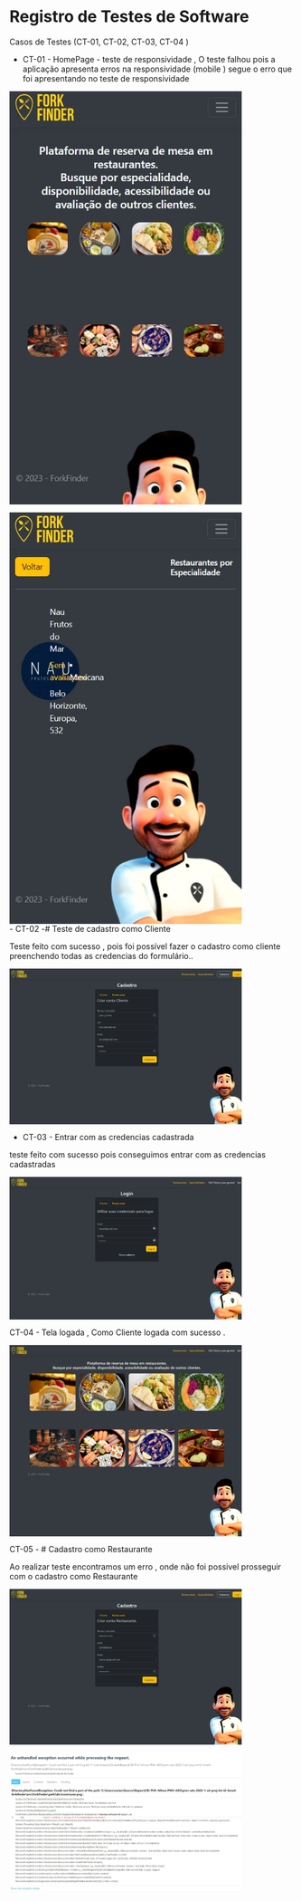 # Registro de Testes de Software

Casos de Testes (CT-01, CT-02, CT-03, CT-04 )
- CT-01 - HomePage - teste de responsividade , O teste falhou pois a aplicação apresenta erros  na responsividade   (mobile )
segue o erro que foi apresentando no teste de responsividade
<div>
<img align="center"  width="411px" src="https://github.com/ICEI-PUC-Minas-PMV-ADS/pmv-ads-2023-1-e2-proj-int-t2-time4-forkfinder/blob/main/src/Imagens/Captura%20da%20Web_15-6-2023_20339_localhost.jpeg?raw=true"><p></p>

  <img align="center"  width="411px" src="https://github.com/ICEI-PUC-Minas-PMV-ADS/pmv-ads-2023-1-e2-proj-int-t2-time4-forkfinder/blob/main/src/Imagens/Captura%20da%20Web_15-6-2023_2045_localhost.jpeg?raw=true">
</div>
- CT-02 -# Teste de cadastro como Cliente

 Teste feito com sucesso , pois foi possível fazer o cadastro como cliente preenchendo todas as credencias do formulário..
<div>
<img align="center"  width="411px" src="https://github.com/ICEI-PUC-Minas-PMV-ADS/pmv-ads-2023-1-e2-proj-int-t2-time4-forkfinder/blob/main/src/Imagens/Captura%20da%20Web_15-6-2023_202437_localhost.jpeg?raw=true">
</div>

- CT-03 - Entrar com as credencias cadastrada

 teste feito com sucesso pois conseguimos entrar com as credencias cadastradas
<div>
<img align="center" width="411px" src="https://github.com/ICEI-PUC-Minas-PMV-ADS/pmv-ads-2023-1-e2-proj-int-t2-time4-forkfinder/blob/main/src/Imagens/Captura%20da%20Web_15-6-2023_202517_localhost.jpeg?raw=true">
</div>

</div>

 CT-04 - Tela logada , Como Cliente logada com sucesso .
<div>
<img align="center"  width="411px" src="https://github.com/ICEI-PUC-Minas-PMV-ADS/pmv-ads-2023-1-e2-proj-int-t2-time4-forkfinder/blob/main/src/Imagens/Captura%20da%20Web_15-6-2023_202527_localhost.jpeg?raw=true">
</div>

 CT-05 - # Cadastro como Restaurante

Ao realizar teste encontramos um erro , onde não foi possivel prosseguir com o cadastro como Restaurante
<div>
<img align="center"  width="411px" src="https://github.com/ICEI-PUC-Minas-PMV-ADS/pmv-ads-2023-1-e2-proj-int-t2-time4-forkfinder/blob/main/src/Imagens/Captura%20da%20Web_15-6-2023_20268_localhost.jpeg?raw=true"><p></p>

  <img align="center"  width="411px" src="https://github.com/ICEI-PUC-Minas-PMV-ADS/pmv-ads-2023-1-e2-proj-int-t2-time4-forkfinder/blob/main/src/Imagens/Captura%20da%20Web_15-6-2023_202619_localhost.jpeg?raw=true">
</div>

